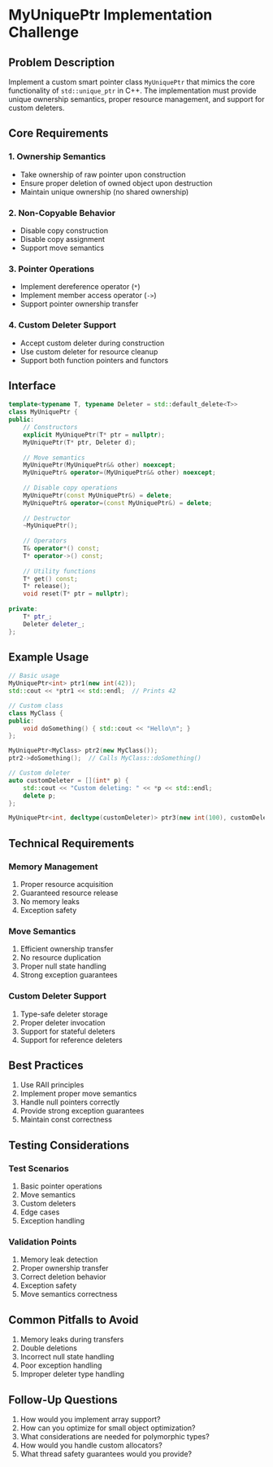 # MyUniquePtr Implementation Challenge

## Problem Description

Implement a custom smart pointer class `MyUniquePtr` that mimics the core functionality of `std::unique_ptr` in C++. The implementation must provide unique ownership semantics, proper resource management, and support for custom deleters.

## Core Requirements

### 1. Ownership Semantics
- Take ownership of raw pointer upon construction
- Ensure proper deletion of owned object upon destruction
- Maintain unique ownership (no shared ownership)

### 2. Non-Copyable Behavior
- Disable copy construction
- Disable copy assignment
- Support move semantics

### 3. Pointer Operations
- Implement dereference operator (`*`)
- Implement member access operator (`->`)
- Support pointer ownership transfer

### 4. Custom Deleter Support
- Accept custom deleter during construction
- Use custom deleter for resource cleanup
- Support both function pointers and functors

## Interface

```cpp
template<typename T, typename Deleter = std::default_delete<T>>
class MyUniquePtr {
public:
    // Constructors
    explicit MyUniquePtr(T* ptr = nullptr);
    MyUniquePtr(T* ptr, Deleter d);
    
    // Move semantics
    MyUniquePtr(MyUniquePtr&& other) noexcept;
    MyUniquePtr& operator=(MyUniquePtr&& other) noexcept;
    
    // Disable copy operations
    MyUniquePtr(const MyUniquePtr&) = delete;
    MyUniquePtr& operator=(const MyUniquePtr&) = delete;
    
    // Destructor
    ~MyUniquePtr();
    
    // Operators
    T& operator*() const;
    T* operator->() const;
    
    // Utility functions
    T* get() const;
    T* release();
    void reset(T* ptr = nullptr);
    
private:
    T* ptr_;
    Deleter deleter_;
};
```

## Example Usage

```cpp
// Basic usage
MyUniquePtr<int> ptr1(new int(42));
std::cout << *ptr1 << std::endl;  // Prints 42

// Custom class
class MyClass {
public:
    void doSomething() { std::cout << "Hello\n"; }
};

MyUniquePtr<MyClass> ptr2(new MyClass());
ptr2->doSomething();  // Calls MyClass::doSomething()

// Custom deleter
auto customDeleter = [](int* p) {
    std::cout << "Custom deleting: " << *p << std::endl;
    delete p;
};

MyUniquePtr<int, decltype(customDeleter)> ptr3(new int(100), customDeleter);
```

## Technical Requirements

### Memory Management
1. Proper resource acquisition
2. Guaranteed resource release
3. No memory leaks
4. Exception safety

### Move Semantics
1. Efficient ownership transfer
2. No resource duplication
3. Proper null state handling
4. Strong exception guarantees

### Custom Deleter Support
1. Type-safe deleter storage
2. Proper deleter invocation
3. Support for stateful deleters
4. Support for reference deleters

## Best Practices

1. Use RAII principles
2. Implement proper move semantics
3. Handle null pointers correctly
4. Provide strong exception guarantees
5. Maintain const correctness

## Testing Considerations

### Test Scenarios
1. Basic pointer operations
2. Move semantics
3. Custom deleters
4. Edge cases
5. Exception handling

### Validation Points
1. Memory leak detection
2. Proper ownership transfer
3. Correct deletion behavior
4. Exception safety
5. Move semantics correctness

## Common Pitfalls to Avoid

1. Memory leaks during transfers
2. Double deletions
3. Incorrect null state handling
4. Poor exception handling
5. Improper deleter type handling

## Follow-Up Questions

1. How would you implement array support?
2. How can you optimize for small object optimization?
3. What considerations are needed for polymorphic types?
4. How would you handle custom allocators?
5. What thread safety guarantees would you provide?
